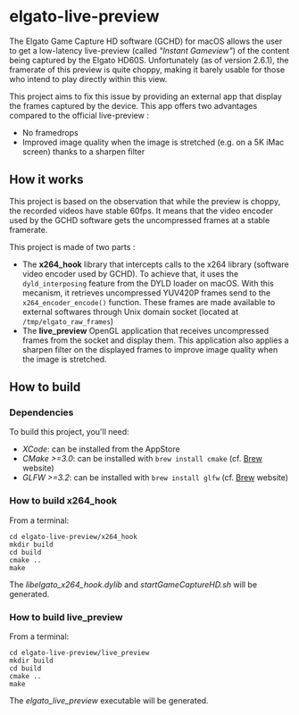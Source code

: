 # elgato-live-preview
The Elgato Game Capture HD software (GCHD) for macOS allows the user to get a low-latency live-preview (called *"Instant Gameview"*) of the content being captured by the Elgato HD60S.
Unfortunately (as of version 2.6.1), the framerate of this preview is quite choppy, making it barely usable for those who intend to play directly within this view.

This project aims to fix this issue by providing an external app that display the frames captured by the device. This app offers two advantages compared to the official live-preview :
* No framedrops
* Improved image quality when the image is stretched (e.g. on a 5K iMac screen) thanks to a sharpen filter

## How it works ##
This project is based on the observation that while the preview is choppy, the recorded videos have stable 60fps.
It means that the video encoder used by the GCHD software gets the uncompressed frames at a stable framerate.

This project is made of two parts :
* The **x264_hook** library that intercepts calls to the x264 library (software video encoder used by GCHD).
To achieve that, it uses the `dyld_interposing` feature from the DYLD loader on macOS.
With this mecanism, it retrieves uncompressed YUV420P frames send to the `x264_encoder_encode()` function.
These frames are made available to external softwares through Unix domain socket (located at `/tmp/elgato_raw_frames`)
* The **live_preview** OpenGL application that receives uncompressed frames from the socket and display them.
This application also applies a sharpen filter on the displayed frames to improve image quality when the image is stretched.

## How to build ##
### Dependencies ###
To build this project, you'll need:
* *XCode*: can be installed from the AppStore
* *CMake >=3.0*: can be installed with `brew install cmake` (cf. [Brew](https://www.brew.sh) website)
* *GLFW >=3.2*: can be installed with `brew install glfw` (cf. [Brew](https://www.brew.sh) website)

### How to build x264_hook ###
From a terminal:
```shell
cd elgato-live-preview/x264_hook
mkdir build
cd build
cmake ..
make
```
The *libelgato_x264_hook.dylib* and *startGameCaptureHD.sh* will be generated.

### How to build live_preview ###
From a terminal:
```shell
cd elgato-live-preview/live_preview
mkdir build
cd build
cmake ..
make
```
The *elgato_live_preview* executable will be generated.
